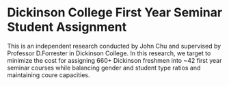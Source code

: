 # Dickinson College First Year Seminar Student Assignment

This is an independent research conducted by John Chu and supervised by Professor D.Forrester in Dickinson College. In this research, we target to minimize the cost for assigning 660+ Dickinson freshmen into ~42 first year seminar courses while balancing gender and student type ratios and maintaining coure capacities.
